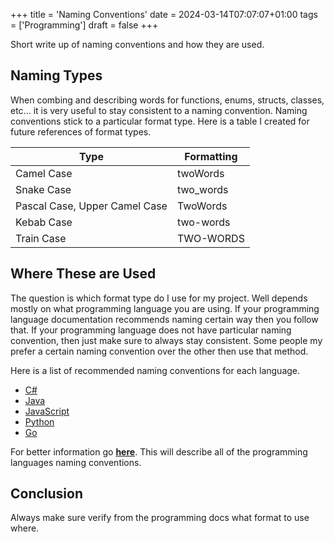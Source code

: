 +++
title = 'Naming Conventions'
date = 2024-03-14T07:07:07+01:00
tags = ['Programming']
draft = false
+++

Short write up of naming conventions and how they are used.

## Naming Types

When combing and describing words for functions, enums, structs, classes, etc... it is very useful to stay consistent to a naming convention. Naming conventions stick to a particular format type. Here is a table I created for future references of format types.  

| Type                              | Formatting      |
| -----------                       | -----------     |
| Camel Case                        | twoWords        |
| Snake Case                        | two_words       |
| Pascal Case, Upper Camel Case     | TwoWords        |
| Kebab Case                        | two-words       |
| Train Case                        | TWO-WORDS       |

## Where These are Used

The question is which format type do I use for my project. Well depends mostly on what programming language you are using. If your programming language documentation recommends naming certain way then you follow that. If your programming language does not have particular naming convention, then just make sure to always stay consistent. Some people my prefer a certain naming convention over the other then use that method. 

Here is a list of recommended naming conventions for each language. 

- [C#](https://learn.microsoft.com/en-us/dotnet/standard/design-guidelines/naming-guidelines)
- [Java](https://www.oracle.com/java/technologies/javase/codeconventions-namingconventions.html)
- [JavaScript](https://developer.mozilla.org/en-US/docs/MDN/Writing_guidelines/Writing_style_guide/Code_style_guide/JavaScript)
- [Python](https://peps.python.org/pep-0008/#naming-conventions)
- [Go](https://go.dev/doc/effective_go)

For better information go **[here](https://en.wikipedia.org/wiki/Naming_convention_(programming)#:~:text=Letter%20case%2Dseparated%20words,-See%20also%3A%20Letter&text=Another%20approach%20is%20to%20indicate,%2C%20C%23%2C%20and%20Visual%20Basic.)**. This will describe all of the programming languages naming conventions. 

## Conclusion

Always make sure verify from the programming docs what format to use where. 
